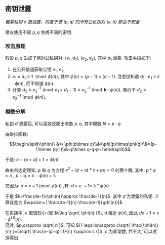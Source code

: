 
## 密钥泄露

*若某私钥 d 被泄露，则基于该 $(p, q)$ 的所有公私钥对 $(e, d)$ 都会不安全*

建议使用不同 $p,q$ 生成不同的密钥.

### 攻击原理

假设 $p,q$ 生成了两对公私钥对: $(e_{1},d_{1})$, $(e_{2},d_{2})$, 其中 $d_{1}$ 泄露. 攻击手段如下:

1. 在公开信道获取公钥 $e_{1}$, $e_{2}$
2. $e_{1}\times d_{1}\equiv 1\ \pmod{\phi(n)}$, 其中 $\phi(n)=(p-1)\times(q-1)$. 注意仅知道 $d_{1}\cdot e_{1}\equiv k\cdot\phi(n)$, 而不知道 $\phi(n)$.
3. 计算 $d_{2}\equiv e_{2}^{-1}\pmod{e_{1}\times d_{1}-1}\equiv e_{2}^{-1}\pmod{\mathbf{k}\cdot \phi(n)}$. 等价于 $d_{2}\equiv e_{2}^{-1}\pmod{\phi{(n)}}$.

### 模数分解

私钥 $d$ 泄露后, 可以高效还原出参数 $p,q$, 其中模数 $N=p\cdot q$.

由欧拉函数: 

$$\begin{split}\phi(n)\ &=\ \phi(p\times q)\\&=\phi(p)\times\phi(q)\\&=(p-1)\times (q-1)\\&=p\times q-q-p+1\end{split}$$

于是: $n-(p+q)+1=\phi(n)$ 

故由韦达定理知, $p$ 和 $q$ 为方程 $x^2-(p+q)*x+pq=0$ 的两个解, 其中: $p*q=n$ , $p+q=n-\phi(n)+1$.

又因为: $d\ \times\ e\ \equiv\ 1\pmod{\phi(n)}$ ,有: $d\ \times\ e\ -1 =\ k*\phi(n)$

于是 $k=\frac{de-1}{\phi(n)}\approx \frac{de-1}{n}$. 其中 $d$ 为泄露的私钥. 计算误差为 $\epsilon=| \frac{de-1}{n}-\frac{de-1}{\phi(n)}|$. 

在实践中, $e$ 取值较小 (取 $e\leq \sqrt{ \phi(n) }$), $d$ 接近 $\phi(n)$, 因此 $de-1\approx c\cdot \phi^{1.5}(n)$.  
另外, $p,q\approx \sqrt{ n }$, 可知 ${} \epsilon\approx c\sqrt{ \frac{\phi(n)}{n} }=c\sqrt{ \frac{n-(p+q)+1}{n} }\approx c {}$. $c$ 为某常数, 并不大, 可以试探得出.
